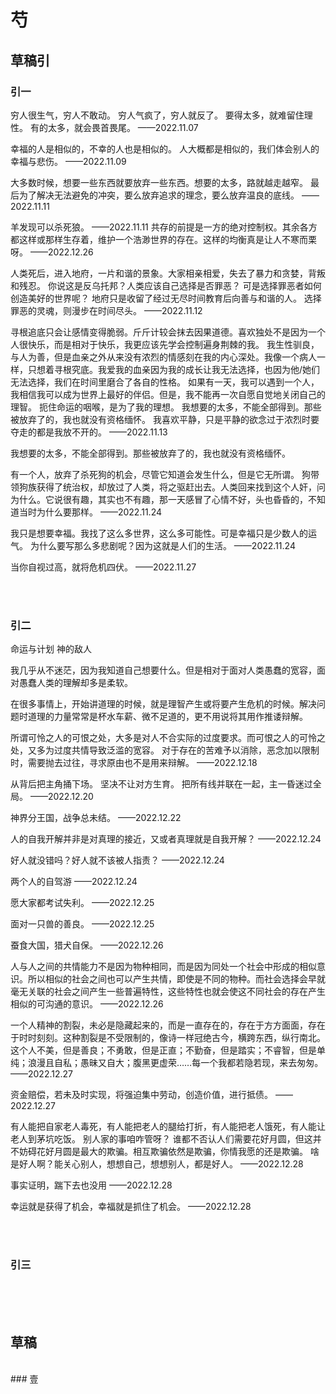 # 芍

## 草稿引

### 引一
  穷人很生气，穷人不敢动。
  穷人气疯了，穷人就反了。
  要得太多，就难留住理性。
  有的太多，就会畏首畏尾。
  ——2022.11.07

  幸福的人是相似的，不幸的人也是相似的。
  人大概都是相似的，我们体会别人的幸福与悲伤。
  ——2022.11.09


  大多数时候，想要一些东西就要放弃一些东西。想要的太多，路就越走越窄。
  最后为了解决无法避免的冲突，要么放弃追求的理念，要么放弃温良的底线。
  ——2022.11.11

  羊发现可以杀死狼。
  ——2022.11.11
  共存的前提是一方的绝对控制权。其余各方都这样或那样生存着，维护一个浩渺世界的存在。这样的均衡真是让人不寒而栗呀。
  ——2022.12.26

  人类死后，进入地府，一片和谐的景象。大家相亲相爱，失去了暴力和贪婪，背叛和残忍。
  你说这是反乌托邦？人类应该自己选择是否罪恶？
  可是选择罪恶者如何创造美好的世界呢？
  地府只是收留了经过无尽时间教育后向善与和谐的人。
  选择罪恶的灵魂，则漫步在时间尽头。
  ——2022.11.12

  寻根追底只会让感情变得脆弱。斤斤计较会抹去因果道德。喜欢独处不是因为一个人很快乐，而是相对于快乐，我更应该先学会控制遍身荆棘的我。
  我生性驯良，与人为善，但是血亲之外从来没有浓烈的情感刻在我的内心深处。我像一个病人一样，只想着寻根究底。我爱我的血亲因为我的成长让我无法选择，也因为他/她们无法选择，我们在时间里磨合了各自的性格。
  如果有一天，我可以遇到一个人，我相信我可以成为世界上最好的伴侣。但是，我不能再一次自愿自觉地关闭自己的理智。
  扼住命运的咽喉，是为了我的理想。
  我想要的太多，不能全部得到。那些被放弃了的，我也就没有资格缅怀。
  我喜欢平静，只是平静的欲念过于浓烈时要夺走的都是我放不开的。
  ——2022.11.13


  我想要的太多，不能全部得到。那些被放弃了的，我也就没有资格缅怀。


  有一个人，放弃了杀死狗的机会，尽管它知道会发生什么，但是它无所谓。
  狗带领狗族获得了统治权，却放过了人类，将之驱赶出去。人类回来找到这个人奸，问为什么。它说很有趣，其实也不有趣，那一天感冒了心情不好，头也昏昏的，不知道当时为什么要那样。
  ——2022.11.24


  我只是想要幸福。我找了这么多世界，这么多可能性。可是幸福只是少数人的运气。
  为什么要写那么多悲剧呢？因为这就是人们的生活。
  ——2022.11.24

  当你自视过高，就将危机四伏。
  ——2022.11.27

<br/>
<br/>

### 引二
  命运与计划
  神的敌人

  我几乎从不迷茫，因为我知道自己想要什么。但是相对于面对人类愚蠢的宽容，面对愚蠢人类的理解却多是柔软。

  在很多事情上，开始讲道理的时候，就是理智产生或将要产生危机的时候。解决问题时道理的力量常常是杯水车薪、微不足道的，更不用说将其用作推诿辩解。

  所谓可怜之人的可恨之处，大多是对人不合实际的过度要求。而可恨之人的可怜之处，又多为过度共情导致泛滥的宽容。
  对于存在的苦难予以消除，恶念加以限制时，需要抛去过往，寻求原由也不是用来辩解。
  ——2022.12.18

  从背后把主角捅下场。
  坚决不让对方生育。
  把所有线并联在一起，主一昏迷过全局。
  ——2022.12.20

  神界分王国，战争总未结。
  ——2022.12.22

  人的自我开解并非是对真理的接近，又或者真理就是自我开解？
  ——2022.12.24

  好人就没错吗？好人就不该被人指责？
  ——2022.12.24

  两个人的自驾游
  ——2022.12.24

  愿大家都考试失利。
  ——2022.12.25

   面对一只兽的善良。
  ——2022.12.25

  蚕食大国，猎犬自保。
  ——2022.12.26

  人与人之间的共情能力不是因为物种相同，而是因为同处一个社会中形成的相似意识。所以相似的社会之间也可以产生共情，即使是不同的物种。而社会选择会早就毫无关联的社会之间产生一些普遍特性，这些特性也就会使这不同社会的存在产生相似的可沟通的意识。
  ——2022.12.26

  一个人精神的割裂，未必是隐藏起来的，而是一直存在的，存在于方方面面，存在于时时刻刻。这种割裂是不受限制的，像诗一样冠绝古今，横跨东西，纵行南北。
  这个人不美，但是善良；不勇敢，但是正直；不勤奋，但是踏实；不睿智，但是单纯；浪漫且自私；愚昧又自大；腹黑更虚荣……每一个我都若隐若现，来去匆匆。
  ——2022.12.27

  资金赔偿，若未及时实现，将强迫集中劳动，创造价值，进行抵债。
  ——2022.12.27

  有人能把自家老人毒死，有人能把老人的腿给打折，有人能把老人饿死，有人能让老人到茅坑吃饭。
  别人家的事咱咋管呀？
  谁都不否认人们需要花好月圆，但这并不妨碍花好月圆是最大的欺骗。相互欺骗依然是欺骗，你情我愿的还是欺骗。
  啥是好人啊？能关心别人，想想自己，想想别人，都是好人。
  ——2022.12.28

  事实证明，踹下去也没用
  ——2022.12.28

  幸运就是获得了机会，幸福就是抓住了机会。
  ——2022.12.28

<br/>
<br/>

### 引三





<br/>
<br/>
<br/>

## 草稿
<br/>
### 壹

<br/>
<br/>


